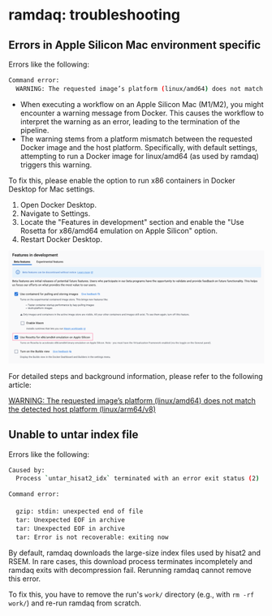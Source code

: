 # ramdaq: troubleshooting

## Errors in Apple Silicon Mac environment specific

Errors like the following:

```bash
Command error:
  WARNING: The requested image’s platform (linux/amd64) does not match the detected host platform (linux/arm64/v8) and no specific platform was requested
```

- When executing a workflow on an Apple Silicon Mac (M1/M2), you might encounter a warning message from Docker. This causes the workflow to interpret the warning as an error, leading to the termination of the pipeline.
- The warning stems from a platform mismatch between the requested Docker image and the host platform. Specifically, with default settings, attempting to run a Docker image for linux/amd64 (as used by ramdaq) triggers this warning.

To fix this, please enable the option to run x86 containers in Docker Desktop for Mac settings.

1. Open Docker Desktop.
2. Navigate to Settings.
3. Locate the "Features in development" section and enable the "Use Rosetta for x86/amd64 emulation on Apple Silicon" option.
4. Restart Docker Desktop.

![troubleshooting - docker setting](images/troubleshooting/mac_M2_dockererror_setting.png)

For detailed steps and background information, please refer to the following article:

[WARNING: The requested image’s platform (linux/amd64) does not match the detected host platform (linux/arm64/v8)](https://collabnix.com/warning-the-requested-images-platform-linux-amd64-does-not-match-the-detected-host-platform-linux-arm64-v8/)

## Unable to untar index file

Errors like the following:

```bash
Caused by:
  Process `untar_hisat2_idx` terminated with an error exit status (2)
```

```bash
Command error:
  
  gzip: stdin: unexpected end of file
  tar: Unexpected EOF in archive
  tar: Unexpected EOF in archive
  tar: Error is not recoverable: exiting now
```

By default, ramdaq downloads the large-size index files used by hisat2 and RSEM. In rare cases, this download process terminates incompletely and ramdaq exits with decompression fail. Rerunning ramdaq cannot remove this error.

To fix this, you have to remove the run's ```work/``` directory (e.g., with ```rm -rf work/```) and re-run ramdaq from scratch.
